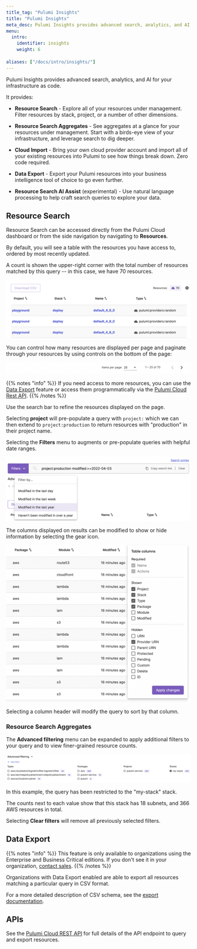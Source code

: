 ```yaml
---
title_tag: "Pulumi Insights"
title: "Pulumi Insights"
meta_desc: Pulumi Insights provides advanced search, analytics, and AI for your infrastructure as code.
menu:
  intro:
    identifier: insights
    weight: 6

aliases: ["/docs/intro/insights/"]
---
```


Pulumi Insights provides advanced search, analytics, and AI for your infrastructure as code.

It provides:

- **Resource Search** - Explore all of your resources under management.
  Filter resources by stack, project, or a number of other dimensions.

- **Resource Search Aggregates** - See aggregates at a glance for your resources under management.
  Start with a birds-eye view of your infrastructure, and leverage search to dig deeper.

- **Cloud Import** - Bring your own cloud provider account and import all of your existing resources into Pulumi to see how things break down. Zero code required.

- **Data Export** - Export your Pulumi resources into your business intelligence tool of choice to go even further.

- **Resource Search AI Assist** (experimental) - Use natural language processing to help craft search queries to explore your data.

## Resource Search

Resource Search can be accessed directly from the Pulumi Cloud dashboard or from the side navigation by navigating to **Resources**.

By default, you will see a table with the resources you have access to, ordered by most recently updated.

A count is shown the upper-right corner with the total number of resources matched by this query -- in this case, we have 70 resources.

![Resource Search Table](search-table.png)

You can control how many resources are displayed per page and paginate through your resources by using controls on the bottom of the page:

![Resource Search Pagination](search-pagination.png)

{{% notes "info" %}}
If you need access to more resources, you can use the [Data Export](export) feature or access them programmatically via the [Pulumi Cloud Rest API](/docs/reference/cloud-rest-api#resource-search).
{{% /notes %}}

Use the search bar to refine the resources displayed on the page.

Selecting **project** will pre-populate a query with `project:` which we can then extend to `project:production` to return resources with "production" in their project name.

Selecting the **Filters** menu to augments or pre-populate queries with helpful date ranges.

![Resource Search Filters](search-filters.png)

The columns displayed on results can be modified to show or hide information by selecting the gear icon.

![Resource Search Columns](search-columns.png)

Selecting a column header will modify the query to sort by that column.

### Resource Search Aggregates

The **Advanced filtering** menu can be expanded to apply additional filters to your query and to view finer-grained resource counts.

![Resource Search Advanced Filters](search-advanced.png)

In this example, the query has been restricted to the "my-stack" stack.

The counts next to each value show that this stack has 18 subnets, and 366 AWS resources in total.

Selecting **Clear filters** will remove all previously selected filters.

## Data Export

{{% notes "info" %}}
This feature is only available to organizations using the Enterprise and Business Critical editions.
If you don't see it in your organization, [contact sales](/contact?form=sales).
{{% /notes %}}

Organizations with Data Export enabled are able to export all resources matching a particular query in CSV format.

For a more detailed description of CSV schema, see the [export documentation](export).

## APIs

See the [Pulumi Cloud REST API](/docs/reference/cloud-rest-api#resource-search) for full details of the API endpoint to query and export resources.
